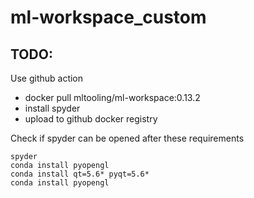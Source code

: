 # ml-workspace_custom



## TODO:

Use github action

- docker pull mltooling/ml-workspace:0.13.2
- install spyder
- upload to github docker registry


Check if spyder can be opened after these requirements
```
spyder
conda install pyopengl
conda install qt=5.6* pyqt=5.6*
conda install pyopengl
```